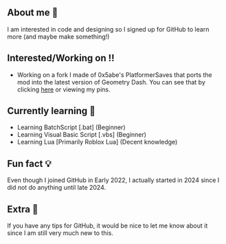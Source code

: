 ## About me 🔎
I am interested in code and designing so I signed up for GitHub to learn more (and maybe make something!)

## Interested/Working on ‼️
- Working on a fork I made of 0x5abe's PlatformerSaves that ports the mod into the latest version of Geometry Dash. You can see that by clicking [here](https://github.com/IamkeeDEV/PlatformerSaves2.207) or viewing my pins.

## Currently learning 🏫
- Learning BatchScript [.bat] (Beginner)
- Learning Visual Basic Script [.vbs] (Beginner)
- Learning Lua [Primarily Roblox Lua] (Decent knowledge)

## Fun fact 💡
Even though I joined GitHub in Early 2022, I actually started in 2024 since I did not do anything until late 2024.

## Extra 🎁
If you have any tips for GitHub, it would be nice to let me know about it since I am still very much new to this.

<!--
**IamkeeDEV/IamkeeDEV** is a ✨ _special_ ✨ repository because its `README.md` (this file) appears on your GitHub profile.

Here are some ideas to get you started:

- 🔭 I’m currently working on ...
- 🌱 I’m currently learning ...
- 👯 I’m looking to collaborate on ...
- 🤔 I’m looking for help with ...
- 💬 Ask me about ...
- 📫 How to reach me: ...
- 😄 Pronouns: ...
- ⚡ Fun fact: ...
-->
